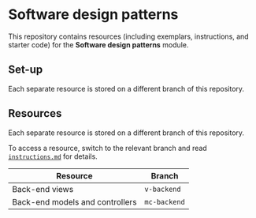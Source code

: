 # Software design patterns

This repository contains resources (including exemplars, instructions, and starter code) for the **Software design patterns** module.

## Set-up

Each separate resource is stored on a different branch of this repository.

## Resources

Each separate resource is stored on a different branch of this repository.

To access a resource, switch to the relevant branch and read [`instructions.md`](./instructions.md) for details.

| Resource | Branch |
| --- | --- |
| Back-end views | `v-backend` |
| Back-end models and controllers | `mc-backend` |
